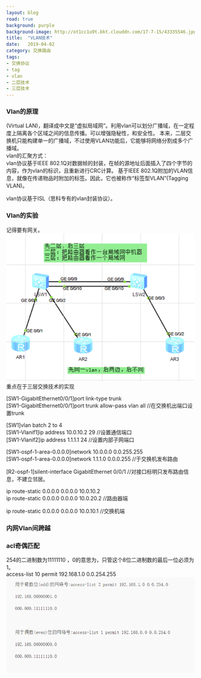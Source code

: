 ```yaml
---
layout: blog
road: true
background: purple
background-image: http://ot1cc1u9t.bkt.clouddn.com/17-7-15/43335546.jpg
title:  "VLAN技术"
date:   2019-04-02
category: 交换路由
tags:
- 交换协议
- tag
- vlan
- 二层技术
- 三层技术
---
```

 


### Vlan的原理
(Virtual LAN)，翻译成中文是“虚拟局域网”。利用vlan可以划分广播域，在一定程度上隔离各个区域之间的信息传播。可以增强隐秘性，和安全性。
本来，二层交换机只能构建单一的广播域，不过使用VLAN功能后，它能够将网络分割成多个广播域。  
vlan的汇聚方式：  
vlan协议基于IEEE 802.1Q对数据帧的封装，在帧的源地址后面插入了四个字节的内容，作为vlan的标识，且重新进行CRC计算。
基于IEEE 802.1Q附加的VLAN信息，就像在传递物品时附加的标签。因此，它也被称作“标签型VLAN”(Tagging VLAN)。  

vlan协议基于ISL（思科专有的vlan封装协议）。


### Vlan的实验
 
记得要有网关。  
![Eth-trunk](https://github.com/diqiu11/digongzi.github.io/raw/master/style/images/eth-trunkexperince.PNG)  
重点在于三层交换技术的实现  

[SW1-GigabitEthernet0/0/1]port link-type trunk  
[SW1-GigabitEthernet0/0/1]port trunk allow-pass vlan all //在交换机出端口设置trunk  
  
[SW1]vlan batch 2 to 4  
[SW1-Vlanif1]ip address 10.0.10.2 29 //设置通信端口  
[SW1-Vlanif2]ip address 1.1.1.1 24 //设置内部子网端口  
  
[SW1-ospf-1-area-0.0.0.0]network 10.0.0.0 0.0.255.255  
[SW1-ospf-1-area-0.0.0.0]network 1.1.1.0 0.0.0.255	//于交换机发布路由  
  
[R2-ospf-1]silent-interface GigabitEthernet 0/0/1 //对接口标明只发布路由信息，不建立邻居。  
  
ip route-static 0.0.0.0 0.0.0.0 10.0.10.2  
ip route-static 0.0.0.0 0.0.0.0 10.0.20.2 //路由器端  

ip route-static 0.0.0.0 0.0.0.0 10.0.10.1 //交换机端
### 内网Vlan间跨越



### acl奇偶匹配
254的二进制数为11111110 ，0的意思为，只管这个8位二进制数的最后一位必须为1。  
access-list 10 permit 192.168.1.0 0.0.254.255  
![acl奇偶匹配原则](https://github.com/diqiu11/digongzi.github.io/raw/master/style/images/acl1.PNG)  

